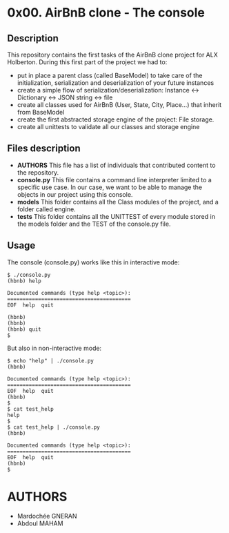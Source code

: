 # 0x00. AirBnB clone - The console

## Description
This repository contains the first tasks of the AirBnB clone project for ALX Holberton.
During this first part of the project we had to:
* put in place a parent class (called BaseModel) to take care of the initialization, serialization and deserialization of your future instances
* create a simple flow of serialization/deserialization: Instance <-> Dictionary <-> JSON string <-> file
* create all classes used for AirBnB (User, State, City, Place…) that inherit from BaseModel
* create the first abstracted storage engine of the project: File storage.
* create all unittests to validate all our classes and storage engine

## Files description
* **AUTHORS** This file has a list of individuals that contributed content to the repository.
* **console.py** This file contains a command line interpreter limited to a specific use case. In our case, we want to be able to manage the objects in our project using this console.
* **models** This folder contains all the Class modules of the project, and a folder called engine.
* **tests** This folder contains all the UNITTEST of every module stored in the models folder and the TEST of the console.py file.

## Usage
The console (console.py) works like this in interactive mode:
```
$ ./console.py
(hbnb) help

Documented commands (type help <topic>):
========================================
EOF  help  quit

(hbnb) 
(hbnb) 
(hbnb) quit
$
```
But also in non-interactive mode:
```
$ echo "help" | ./console.py
(hbnb)

Documented commands (type help <topic>):
========================================
EOF  help  quit
(hbnb) 
$
$ cat test_help
help
$
$ cat test_help | ./console.py
(hbnb)

Documented commands (type help <topic>):
========================================
EOF  help  quit
(hbnb) 
$
```

# AUTHORS
* Mardochée GNERAN
* Abdoul MAHAM 
